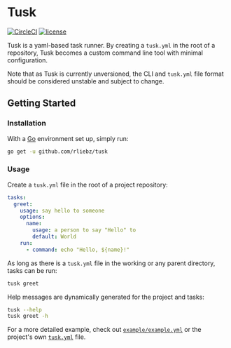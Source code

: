 # Tusk

[![CircleCI](https://img.shields.io/circleci/project/github/rliebz/tusk.svg)](https://circleci.com/gh/rliebz/tusk)
[![license](https://img.shields.io/github/license/rliebz/tusk.svg)](LICENSE)

Tusk is a yaml-based task runner. By creating a `tusk.yml` in the root of a
repository, Tusk becomes a custom command line tool with minimal configuration.

Note that as Tusk is currently unversioned, the CLI and `tusk.yml` file format
should be considered unstable and subject to change.

## Getting Started

### Installation

With a [Go][go] environment set up, simply run:

```bash
go get -u github.com/rliebz/tusk
```

### Usage

Create a `tusk.yml` file in the root of a project repository:

```yml
tasks:
  greet:
    usage: say hello to someone
    options:
      name:
        usage: a person to say "Hello" to
        default: World
    run:
      - command: echo "Hello, ${name}!"
```

As long as there is a `tusk.yml` file in the working or any parent directory,
tasks can be run:

```bash
tusk greet
```

Help messages are dynamically generated for the project and tasks:

```bash
tusk --help
tusk greet -h
```

For a more detailed example, check out [`example/example.yml`](example/example.yml)
or the project's own [`tusk.yml`](tusk.yml) file.

[go]: https://golang.org
